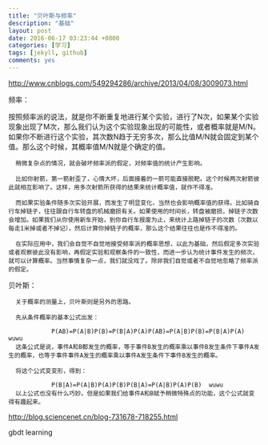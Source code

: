 ```yaml
---
title: "贝叶斯与频率"
description: "基础"
layout: post
date: 2016-06-17 03:23:44 +0800
categories: [学习]
tags: [jekyll, github]
comments: yes
---
```

http://www.cnblogs.com/549294286/archive/2013/04/08/3009073.html

频率：
      
按照频率派的说法，就是你不断重复地进行某个实验，进行了N次，如果某个实验现象出现了M次，那么我们认为这个实验现象出现的可能性，或者概率就是M/N。如果你不断进行这个实验，其次数N趋于无穷多次，那么比值M/N就会固定到某个值。那么这个时候，其概率值M/N就是个确定的值。

      稍微复杂点的情况，就会破坏频率派的假定，对频率值的统计产生影响。

      比如你射箭，第一箭射歪了，心情大坏，后面接着的一箭可能直接脱靶。这个时候两次射箭彼此就相互影响了。这样，用多次射箭所获得的结果来统计概率值，就作不得准。

      而如果实验条件随多次实验开展，而发生了明显变化，当然也会影响概率值的获得。比如骑自行车掉链子，往往跟自行车转盘的机械磨损有关。如果使用的时间长，转盘被磨损，掉链子次数会增加。如果我们从你使用新车开始，到你自行车报废为止，来统计上路掉链子的次数（次数以每走1米掉或者不掉记），然后计算你掉链子的概率，那么这个结果往往也是作不得准的。

      在实际应用中，我们会自觉不自觉地接受频率派的概率思想，以此为基础，然后假定多次实验或者观察彼此没有影响，再假定实验和观察条件的一致性，而进一步认为统计事件发生的频次，就可以计算概率。当然事情复杂一点，我们就没戏了。除非我们自觉或者不自觉地忽略了频率派的假定。

贝叶斯：

      关于概率的测量上，贝叶斯则是另外的思路。

      先从条件概率的基本公式出发：

                P(AB)=P(A|B)P(B)=P(B|A)P(A)P(AB)=P(A|B)P(B)=P(B|A)P(A)  wuwu
      这条公式是说，事件A和B都发生的概率，等于事件B发生的概率乘以事件B发生条件下事件A发生的概率，也等于事件事件A发生的概率乘以事件A发生条件下事件B发生的概率。

      将这个公式变变形，得到：

                P(B|A)=P(A|B)P(A)P(B)P(B|A)=P(A|B)P(A)P(B)  wuwu
      以上公式也没有什么巧妙。但是如果我们给事件A和B赋予稍微特殊点的功能，这个公式就变得有趣起来。

http://blog.sciencenet.cn/blog-731678-718255.html


gbdt learning
